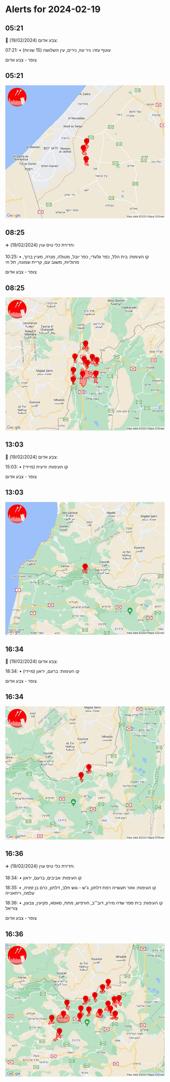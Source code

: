 # Alerts for 2024-02-19

## 05:21

🔴 צבע אדום (19/02/2024):

07:21:
• עוטף עזה: ניר עוז, נירים, עין השלושה (15 שניות)

צופר - צבע אדום

## 05:21

![Photo](images/19454.jpg)

## 08:25

✈️ חדירת כלי טיס עוין (19/02/2024):

10:25:
• קו העימות: בית הלל, כפר גלעדי, כפר יובל, מטולה, מנרה, מעיין ברוך, מרגליות, משגב עם, קריית שמונה, תל חי 

צופר - צבע אדום

## 08:25

![Photo](images/19456.jpg)

## 13:03

🔴 צבע אדום (19/02/2024):

15:03:
• קו העימות: זרעית (מיידי)

צופר - צבע אדום

## 13:03

![Photo](images/19458.jpg)

## 16:34

🔴 צבע אדום (19/02/2024):

18:34:
• קו העימות: ברעם, יראון (מיידי)

צופר - צבע אדום

## 16:34

![Photo](images/19462.jpg)

## 16:36

✈️ חדירת כלי טיס עוין (19/02/2024):

18:34:
• קו העימות: אביבים, ברעם, יראון 

18:35:
• קו העימות: אזור תעשייה רמת דלתון, ג'ש - גוש חלב, דלתון, כרם בן זמרה, עלמה, ריחאנייה 

18:36:
• קו העימות: בית ספר שדה מירון, דוב''ב, חורפיש, מתת, סאסא, פקיעין, צבעון, צוריאל 

צופר - צבע אדום

## 16:36

![Photo](images/19466.jpg)

